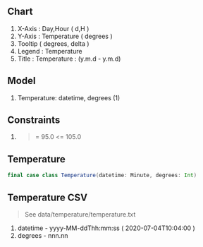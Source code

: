 Chart
-----
1. X-Axis : Day,Hour ( d,H )
2. Y-Axis : Temperature ( degrees )
3. Tooltip ( degrees, delta )
4. Legend : Temperature
5. Title : Temperature : (y.m.d - y.m.d)

Model
-----
1. Temperature: datetime, degrees (1)

Constraints
-----------
1. >= 95.0 <= 105.0

Temperature
-----------
```scala
final case class Temperature(datetime: Minute, degrees: Int)
```

Temperature CSV
---------------
>See data/temperature/temperature.txt
1. datetime - yyyy-MM-ddThh:mm:ss ( 2020-07-04T10:04:00 )
2. degrees - nnn.nn